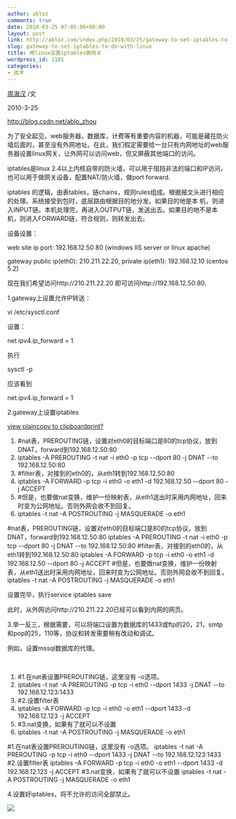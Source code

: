 ```yaml
---
author: abloz
comments: true
date: 2010-03-25 07:05:00+00:00
layout: post
link: http://abloz.com/index.php/2010/03/25/gateway-to-set-iptables-to-do-with-linux/
slug: gateway-to-set-iptables-to-do-with-linux
title: 用linux设置iptables做网关
wordpress_id: 1181
categories:
- 技术
---
```


[周海汉](http://blog.csdn.net/ablo_zhou) /文

2010-3-25

http://blog.csdn.net/ablo_zhou

 

为了安全起见，web服务器，数据库，计费等有重要内容的机器，可能是藏在防火墙后面的，甚至没有外网地址。在此，我们假定需要给一台只有内网地址的web服务器设置linux网关，让外网可以访问web，但又屏蔽其他端口的访问。

 

iptables是linux 2.4以上内核自带的防火墙，可以用于阻挡非法的端口和IP访问，也可以用于做网关设备，配置NAT/防火墙，做port forward.

 

iptables  的逻辑，由表tables，链chains，规则rules组成。根据报文头进行相应的处理。系统接受到包时，底层路由根据目的地分发。如果目的地是本 机，则进入INPUT链。本机处理完，再进入OUTPUT链，发送出去。如果目的地不是本机，则进入FORWARD链，符合规则，则转发出去。

 

设备设置：

web site ip port: 192.168.12.50 80 (windows IIS server or linux apache)

gateway public ip(eth0): 210.211.22.20, private ip(eth1): 192.168.12.10 (centos 5.2)

 

现在我们希望访问http://210.211.22.20 即可访问http://192.168.12.50:80.

 

1.gateway上设置允许IP转送：

 

vi /etc/sysctl.conf 

设置：

 

net.ipv4.ip_forward = 1 

 

执行

sysctl -p

应该看到

net.ipv4.ip_forward = 1 

 

2.gateway上设置iptables

 

[view plain](http://blog.csdn.net/ablo_zhou/archive/2010/03/25/5416239.aspx#)[copy to clipboard](http://blog.csdn.net/ablo_zhou/archive/2010/03/25/5416239.aspx#)[print](http://blog.csdn.net/ablo_zhou/archive/2010/03/25/5416239.aspx#)[?](http://blog.csdn.net/ablo_zhou/archive/2010/03/25/5416239.aspx#)

  1. #nat表，PREROUTING链，设置对eth0的目标端口是80的tcp协议，放到DNAT，forward到192.168.12.50:80
  2. iptables -A PREROUTING -t nat -i eth0 -p tcp --dport 80 -j DNAT --to 192.168.12.50:80
  3. #filter表，对接到的eth0的，从eth1转到192.168.12.50:80
  4. iptables -A FORWARD -p tcp -i eth0 -o eth1 -d 192.168.12.50 --dport 80 -j ACCEPT
  5. #但是，也要做nat变换，维护一份映射表，从eth1送出时采用内网地址，回来时变为公网地址。否则外网会收不到回复。
  6. iptables -t nat -A POSTROUTING -j MASQUERADE -o eth1

#nat表，PREROUTING链，设置对eth0的目标端口是80的tcp协议，放到DNAT，forward到192.168.12.50:80 iptables -A PREROUTING -t nat -i eth0 -p tcp --dport 80 -j DNAT --to 192.168.12.50:80 #filter表，对接到的eth0的，从eth1转到192.168.12.50:80 iptables -A FORWARD -p tcp -i eth0 -o eth1 -d 192.168.12.50 --dport 80 -j ACCEPT #但是，也要做nat变换，维护一份映射表，从eth1送出时采用内网地址，回来时变为公网地址。否则外网会收不到回复。 iptables -t nat -A POSTROUTING -j MASQUERADE -o eth1   

设置完毕，执行service iptables save

此时，从外网访问http://210.211.22.20已经可以看到内网的网页。

 

3.举一反三，根据需要，可以将端口设置为数据库的1433或ftp的20，21，smtp和pop的25，110等，协议和转发需要稍有改动和调试。

例如，设置mssql数据库的代理。

[](http://blog.csdn.net/ablo_zhou/archive/2010/03/25/5416239.aspx#)[  
](http://blog.csdn.net/ablo_zhou/archive/2010/03/25/5416239.aspx#)

  1. #1.在nat表设置PREROUTING链，这里没有 -o选项。
  2. iptables -t nat -A PREROUTING -p tcp -i eth0 --dport 1433 -j DNAT --to 192.168.12.123:1433
  3. #2.设置filter表
  4. iptables -A FORWARD -p tcp -i eth0 -o eth1 --dport 1433 -d 192.168.12.123 -j ACCEPT
  5. #3.nat变换，如果有了就可以不设置
  6. iptables -t nat -A POSTROUTING -j MASQUERADE -o eth1

#1.在nat表设置PREROUTING链，这里没有 -o选项。 iptables -t nat -A PREROUTING -p tcp -i eth0  --dport 1433 -j DNAT --to 192.168.12.123:1433 #2.设置filter表 iptables -A FORWARD -p tcp -i eth0 -o eth1 --dport 1433 -d 192.168.12.123 -j ACCEPT #3.nat变换，如果有了就可以不设置 iptables -t nat -A POSTROUTING -j MASQUERADE -o eth1    

4.设置好iptables，将不允许的访问全部禁止。

  
  


![](http://img.zemanta.com/pixy.gif?x-id=69b9968a-6149-8b13-a614-9f6f1ecd3656)
